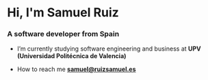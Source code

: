 <h1 align="left">Hi, I'm Samuel Ruiz</h1>
<h3 align="left">A software developer from Spain</h3>

- I’m currently studying software engineering and business at **UPV (Universidad Politécnica de Valencia)**

- How to reach me **samuel@ruizsamuel.es**
